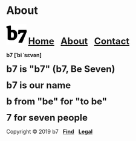 # About
<img alt="b7" width="54" height="54" src="b7.svg"> <strong><font size="5"><a href="https://b7.github.io">Home</a> &nbsp; <a href="https://b7.github.io/about">About</a> &nbsp; <a href="https://b7.github.io/contact">Contact</a></font></strong>

**b7 [ˈbi ˈsɛvən]**

<strong><font size="5">b7 is "b7" (b7, Be Seven)</font></strong>

<strong><font size="5">b7 is our name</font></strong>

<strong><font size="5">b from "be" for "to be"</font></strong>

<strong><font size="5">7 for seven people</font></strong>

Copyright © 2019 b7 &nbsp; <strong><a href="https://b7.github.io/find">Find</a></strong> &nbsp; <strong><a href="https://b7.github.io/legal">Legal</a></strong>
